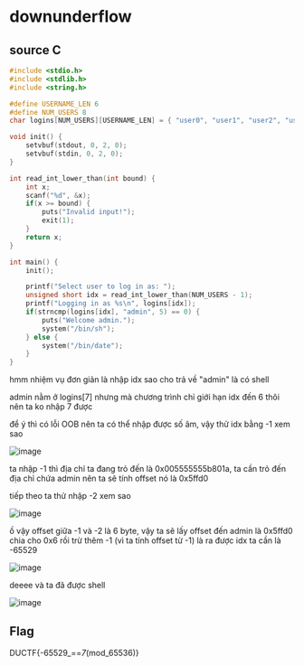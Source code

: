 # downunderflow

## source C

```c 
#include <stdio.h>
#include <stdlib.h>
#include <string.h>

#define USERNAME_LEN 6
#define NUM_USERS 8
char logins[NUM_USERS][USERNAME_LEN] = { "user0", "user1", "user2", "user3", "user4", "user5", "user6", "admin" };

void init() {
    setvbuf(stdout, 0, 2, 0);
    setvbuf(stdin, 0, 2, 0);
}

int read_int_lower_than(int bound) {
    int x;
    scanf("%d", &x);
    if(x >= bound) {
        puts("Invalid input!");
        exit(1);
    }
    return x;
}

int main() {
    init();

    printf("Select user to log in as: ");
    unsigned short idx = read_int_lower_than(NUM_USERS - 1);
    printf("Logging in as %s\n", logins[idx]);
    if(strncmp(logins[idx], "admin", 5) == 0) {
        puts("Welcome admin.");
        system("/bin/sh");
    } else {
        system("/bin/date");
    }
}

```

hmm nhiệm vụ đơn giản là nhập idx sao cho trả về "admin" là có shell 

admin nằm ở logins[7] nhưng mà chương trình chỉ giới hạn idx đến 6 thôi nên ta ko nhập 7 được

để ý thì có lỗi OOB nên ta có thể nhập được số âm, vậy thử idx bằng -1 xem sao

![image](https://github.com/gookoosss/CTF/assets/128712571/2460bbc4-cd4b-492b-853a-df5554eab350)


ta nhập -1 thì địa chỉ ta đang trỏ đến là 0x005555555b801a, ta cần trỏ đến địa chỉ chứa admin nên ta sẽ tính offset nó là 0x5ffd0

tiếp theo ta thử nhập -2 xem sao

![image](https://github.com/gookoosss/CTF/assets/128712571/772b6a11-0f6d-4660-9e11-4571dd50c607)


ồ vậy offset giữa -1 và -2 là 6 byte, vậy ta sẽ lấy offset đến admin là 0x5ffd0 chia cho 0x6 rồi trừ thêm -1 (vì ta tính offset từ -1) là ra được idx ta cần là -65529

![image](https://github.com/gookoosss/CTF/assets/128712571/7c4e7a9b-e5b4-47af-8782-b8849a1664b3)


deeee và ta đã được shell

![image](https://github.com/gookoosss/CTF/assets/128712571/b1940e55-8077-4b53-a704-cf74b1687843)


## Flag

DUCTF{-65529_==_7_(mod_65536)}


